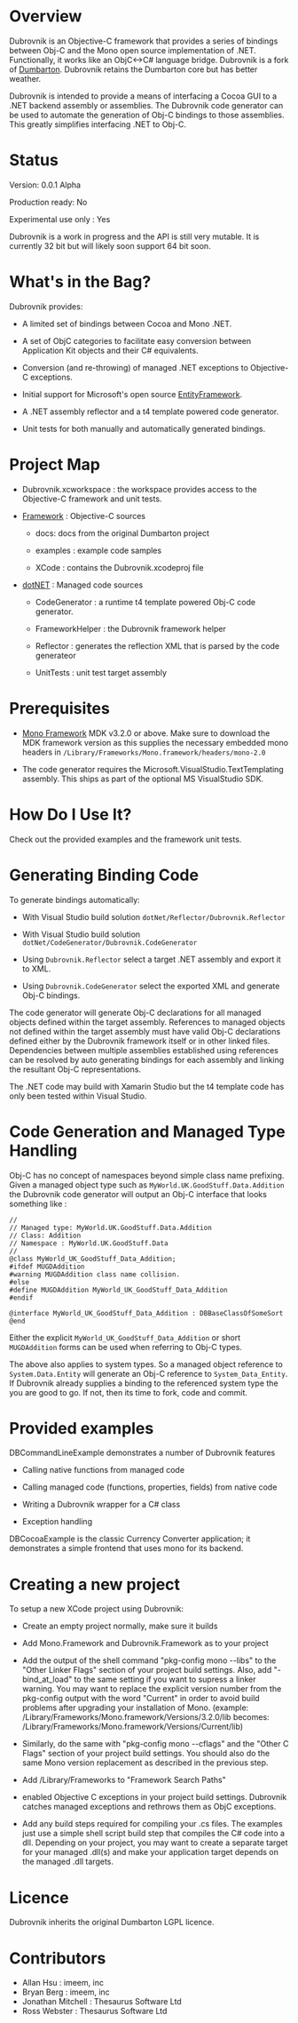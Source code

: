 Overview
========
Dubrovnik is an Objective-C framework that provides a series of bindings between Obj-C and the Mono open source implementation of .NET. Functionally, it works like an ObjC<->C# language bridge. Dubrovnik is a fork of [Dumbarton](https://github.com/mono/Dumbarton). Dubrovnik retains the Dumbarton core but has better weather.

Dubrovnik is intended to provide a means of interfacing a Cocoa GUI to a .NET backend assembly or assemblies. The Dubrovnik code generator can be used to automate the generation of Obj-C bindings to those assemblies. This greatly simplifies interfacing .NET to Obj-C.

Status
======


Version: 0.0.1 Alpha

Production ready: No

Experimental use only : Yes

Dubrovnik is a work in progress and the API is still very mutable. It is currently 32 bit but will likely soon support 64 bit soon.


What's in the Bag?
================

Dubrovnik provides:

- A limited set of bindings between Cocoa and Mono .NET.

- A set of ObjC categories to facilitate easy conversion between Application Kit objects and their C# equivalents. 

- Conversion (and re-throwing) of managed .NET exceptions to Objective-C exceptions.

- Initial support for Microsoft's open source [EntityFramework](http://msdn.microsoft.com/en-gb/data/ef.aspx).

- A .NET assembly reflector and a t4 template powered code generator.

- Unit tests for both manually and automatically generated bindings.

Project Map
================

* Dubrovnik.xcworkspace : the workspace provides access to the Objective-C framework and unit tests.

* [Framework](Framework) : Objective-C sources 

    * docs: docs from the original Dumbarton project

    * examples : example code samples

    * XCode : contains the Dubrovnik.xcodeproj file

* [dotNET](dotNET) : Managed code sources

    * CodeGenerator : a runtime t4 template powered Obj-C code generator.

    * FrameworkHelper : the Dubrovnik framework helper

    * Reflector : generates the reflection XML that is parsed by the code generateor 

    * UnitTests : unit test target assembly




Prerequisites
=============
- [Mono Framework](http://www.mono-project.com/Downloads) MDK v3.2.0 or above. Make sure to download the MDK framework version as this supplies the necessary embedded mono headers in `/Library/Frameworks/Mono.framework/headers/mono-2.0`

- The code generator requires the Microsoft.VisualStudio.TextTemplating assembly. This ships as part of the optional MS VisualStudio SDK.


How Do I Use It?
===============

Check out the provided examples and the framework unit tests.

Generating Binding Code
===============

To generate bindings automatically:

* With Visual Studio build solution `dotNet/Reflector/Dubrovnik.Reflector`

* With Visual Studio build solution `dotNet/CodeGenerator/Dubrovnik.CodeGenerator`

* Using `Dubrovnik.Reflector` select a target .NET assembly and export it to XML.

* Using `Dubrovnik.CodeGenerator` select the exported XML and generate Obj-C bindings.

The code generator will generate Obj-C declarations for all managed objects defined within the target assembly. References to managed objects not defined within the target assembly must have valid Obj-C declarations defined either by the Dubrovnik framework itself or in other linked files. Dependencies between multiple assemblies established using references can be resolved by auto generating bindings for each assembly and linking the resultant Obj-C representations.

The .NET code may build with Xamarin Studio but the t4 template code has only been tested within Visual Studio.

Code Generation and Managed Type Handling
==================

Obj-C has no concept of namespaces beyond simple class name prefixing. Given a managed object type such as `MyWorld.UK.GoodStuff.Data.Addition` the Dubrovnik code generator will output an Obj-C interface that looks something like :

	// 
	// Managed type: MyWorld.UK.GoodStuff.Data.Addition
	// Class: Addition
    // Namespace : MyWorld.UK.GoodStuff.Data
	//
    @class MyWorld_UK_GoodStuff_Data_Addition;
    #ifdef MUGDAddition
    #warning MUGDAddition class name collision.
    #else
    #define MUGDAddition MyWorld_UK_GoodStuff_Data_Addition
    #endif
	
	@interface MyWorld_UK_GoodStuff_Data_Addition : DBBaseClassOfSomeSort
	@end

Either the explicit `MyWorld_UK_GoodStuff_Data_Addition` or short `MUGDAddition` forms can be used when referring to Obj-C types.

The above also applies to system types. So a managed object reference to `System.Data.Entity` will generate an Obj-C reference to `System_Data_Entity`. If Dubrovnik already supplies a binding to the referenced system type the you are good to go. If not, then its time to fork, code and commit.  

Provided examples
=================

DBCommandLineExample demonstrates a number of Dubrovnik features

- Calling native functions from managed code

- Calling managed code (functions, properties, fields) from native code

- Writing a Dubrovnik wrapper for a C# class

- Exception handling
  
DBCocoaExample is the classic Currency Converter application; it demonstrates a simple frontend that uses mono for its backend.

Creating a new project
======================

To setup a new XCode project using Dubrovnik:

- Create an empty project normally, make sure it builds

- Add Mono.Framework and Dubrovnik.Framework as to your project

- Add the output of the shell command "pkg-config mono --libs" to the
  "Other Linker Flags" section of your project build settings.
  Also, add "-bind_at_load" to the same setting if you want to supress
  a linker warning. You may want to replace the explicit version number
  from the pkg-config output with the word "Current" in order to avoid
  build problems after upgrading your installation of Mono.
  (example: /Library/Frameworks/Mono.framework/Versions/3.2.0/lib
   becomes: /Library/Frameworks/Mono.framework/Versions/Current/lib)

- Similarly, do the same with "pkg-config mono --cflags" and the
  "Other C Flags" section of your project build settings. You should
  also do the same Mono version replacement as described in the previous
  step.

- Add /Library/Frameworks to "Framework Search Paths"

- enabled Objective C exceptions in your project build settings. Dubrovnik
  catches managed exceptions and rethrows them as ObjC exceptions.

- Add any build steps required for compiling your .cs files. The examples
  just use a simple shell script build step that compiles the C# code into
  a dll. Depending on your project, you may want to create a separate target
  for your managed .dll(s) and make your application target depends on the
  managed .dll targets.

Licence
=======

Dubrovnik inherits the original Dumbarton LGPL licence.

Contributors
============
* Allan Hsu : imeem, inc
* Bryan Berg : imeem, inc
* Jonathan Mitchell : Thesaurus Software Ltd
* Ross Webster : Thesaurus Software Ltd




